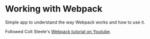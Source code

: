 # Working with Webpack

Simple app to understand the way Webpack works and how to use it.

Followed Colt Steele's [Webpack tutorial on Youtube](https://www.youtube.com/playlist?list=PLblA84xge2_zwxh3XJqy6UVxS60YdusY8).